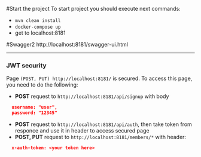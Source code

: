 #Start the project
To start project you should execute next commands:
- `mvn clean install`
- `docker-compose up`
- get to localhost:8181

#Swagger2
http://localhost:8181/swagger-ui.html

---
### JWT security
Page `(POST, PUT) http://localhost:8181/` is secured. To access this page, you need to do the following:

* **POST** request to `http://localhost:8181/api/signup` with body
```json
  username: "user",
  password: "12345"
```
* **POST** request to `http://localhost:8181/api/auth`, then take token from responce and use it in header to access secured page
* **POST, PUT** request to `http://localhost:8181/members/*` with header:
```json
  x-auth-token: <your token here>
```